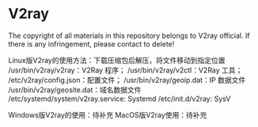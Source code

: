 # V2ray
The copyright of all materials in this repository belongs to V2ray official. If there is any infringement, please contact to delete!

Linux版V2ray的使用方法：下载压缩包后解压，将文件移动到指定位置
/usr/bin/v2ray/v2ray：V2Ray 程序；
/usr/bin/v2ray/v2ctl：V2Ray 工具；
/etc/v2ray/config.json：配置文件；
/usr/bin/v2ray/geoip.dat：IP 数据文件
/usr/bin/v2ray/geosite.dat：域名数据文件
/etc/systemd/system/v2ray.service: Systemd
/etc/init.d/v2ray: SysV

Windows版V2ray的使用：待补充
MacOS版V2ray使用：待补充
